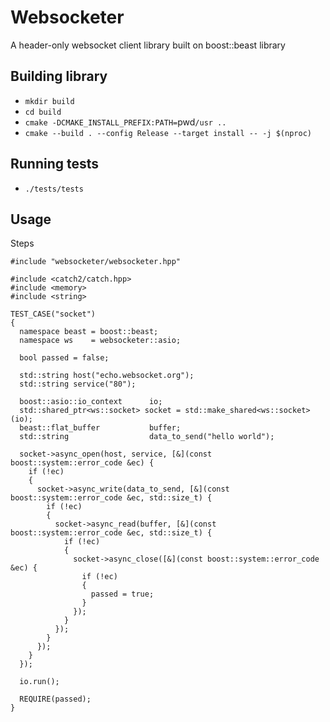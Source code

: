 # Websocketer

A header-only websocket client library built on boost::beast library

Building library
---

- `mkdir build`
- `cd build`
- `cmake -DCMAKE_INSTALL_PREFIX:PATH=`pwd`/usr ..`
- `cmake --build . --config Release --target install -- -j $(nproc)`

Running tests
---

- `./tests/tests`

Usage
---

Steps

```
#include "websocketer/websocketer.hpp"

#include <catch2/catch.hpp>
#include <memory>
#include <string>

TEST_CASE("socket")
{
  namespace beast = boost::beast;
  namespace ws    = websocketer::asio;

  bool passed = false;

  std::string host("echo.websocket.org");
  std::string service("80");

  boost::asio::io_context      io;
  std::shared_ptr<ws::socket> socket = std::make_shared<ws::socket>(io);
  beast::flat_buffer           buffer;
  std::string                  data_to_send("hello world");

  socket->async_open(host, service, [&](const boost::system::error_code &ec) {
    if (!ec)
    {
      socket->async_write(data_to_send, [&](const boost::system::error_code &ec, std::size_t) {
        if (!ec)
        {
          socket->async_read(buffer, [&](const boost::system::error_code &ec, std::size_t) {
            if (!ec)
            {
              socket->async_close([&](const boost::system::error_code &ec) {
                if (!ec)
                {
                  passed = true;
                }
              });
            }
          });
        }
      });
    }
  });

  io.run();

  REQUIRE(passed);
}
```